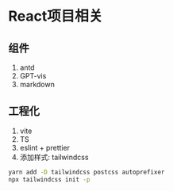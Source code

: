 # React项目相关

## 组件
1. antd
2. GPT-vis
3. markdown

## 工程化
1. vite
2. TS
3. eslint + prettier
4. 添加样式: tailwindcss
```bash
yarn add -D tailwindcss postcss autoprefixer
npx tailwindcss init -p
```
